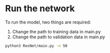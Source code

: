 # Run the network

To run the model, two things are required:

1) Change the path to training data in main.py
2) Change the path to validation data in main.py


~~~bash
python3 ResNet/main.py -n 50
~~~
